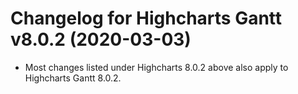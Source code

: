 # Changelog for Highcharts Gantt v8.0.2 (2020-03-03)

- Most changes listed under Highcharts 8.0.2 above also apply to Highcharts Gantt 8.0.2.
